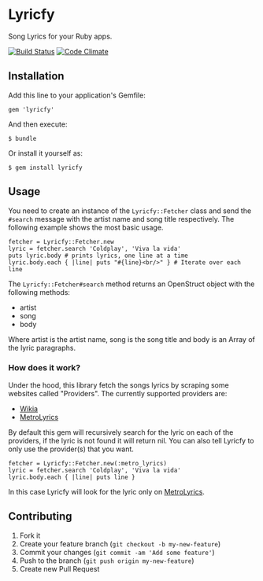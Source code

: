 # Lyricfy

Song Lyrics for your Ruby apps.

[![Build Status](https://travis-ci.org/javichito/Lyricfy.png?branch=master)](https://travis-ci.org/javichito/Lyricfy)
[![Code Climate](https://codeclimate.com/github/javichito/Lyricfy.png)](https://codeclimate.com/github/javichito/Lyricfy)

## Installation

Add this line to your application's Gemfile:

    gem 'lyricfy'

And then execute:

    $ bundle

Or install it yourself as:

    $ gem install lyricfy

## Usage

You need to create an instance of the <code>Lyricfy::Fetcher</code> class and send the <code>#search</code> message with the artist name and song title respectively. The following example shows the most basic usage.

    fetcher = Lyricfy::Fetcher.new
    lyric = fetcher.search 'Coldplay', 'Viva la vida'
    puts lyric.body # prints lyrics, one line at a time
    lyric.body.each { |line| puts "#{line}<br/>" } # Iterate over each line

The <code>Lyricfy::Fetcher#search</code> method returns an OpenStruct object with the following methods:

- artist
- song
- body

Where artist is the artist name, song is the song title and body is an Array of the lyric paragraphs.

### How does it work?

Under the hood, this library fetch the songs lyrics by scraping some websites called "Providers". The currently supported providers are:

- [Wikia](http://lyrics.wikia.com/Lyrics_Wiki)
- [MetroLyrics](http://www.metrolyrics.com/)

By default this gem will recursively search for the lyric on each of the providers, if the lyric is not found it will return nil. You can also tell Lyricfy to only use the provider(s) that you want.

    fetcher = Lyricfy::Fetcher.new(:metro_lyrics)
    lyric = fetcher.search 'Coldplay', 'Viva la vida'
    lyric.body.each { |line| puts line }

In this case Lyricfy will look for the lyric only on [MetroLyrics](http://www.metrolyrics.com/).

## Contributing

1. Fork it
2. Create your feature branch (`git checkout -b my-new-feature`)
3. Commit your changes (`git commit -am 'Add some feature'`)
4. Push to the branch (`git push origin my-new-feature`)
5. Create new Pull Request
